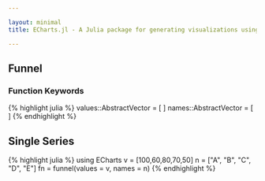 ```yaml
---

layout: minimal
title: ECharts.jl - A Julia package for generating visualizations using ECharts

---
```


## Funnel

### Function Keywords
{% highlight julia %}
values::AbstractVector = [ ]
names::AbstractVector = [ ]
{% endhighlight %}

## Single Series
{% highlight julia %}
using ECharts
v = [100,60,80,70,50]
n = ["A", "B", "C", "D", "E"]
fn = funnel(values = v, names = n)
{% endhighlight %}

<div id="funnelp" style="height:400px;width:800px;"></div>
<script type="text/javascript">
    // Initialize after dom ready
    var myChart = echarts.init(document.getElementById("funnelp"));

    // Load data into the ECharts instance
    myChart.setOption({"toolbox":{"feature":{},"itemSize":15,"orient":"vertical","height":"auto","zlevel":0,"z":2,"itemGap":10,"right":"auto","top":"center","width":"auto","show":false,"showTitle":true},"title":{"left":"left","borderColor":"transparent","bottom":"auto","padding":5,"zlevel":0,"borderWidth":1,"target":"blank","z":2,"itemGap":5,"backgroundColor":"transparent","shadowOffsetY":0,"shadowOffsetX":0,"right":"auto","top":"auto","subtarget":"blank","show":true},"series":[{"data":[{"name":"A","selected":false,"value":100},{"name":"B","selected":false,"value":60},{"name":"C","selected":false,"value":80},{"name":"D","selected":false,"value":70},{"name":"E","selected":false,"value":50}],"smooth":false,"minSize":"0%","type":"funnel","maxSize":"100%"}]});
</script>
